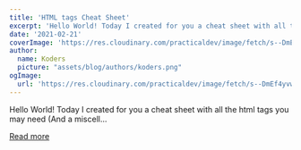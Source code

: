 ```yaml
---
title: 'HTML tags Cheat Sheet'
excerpt: 'Hello World! Today I created for you a cheat sheet with all the html tags you may need (And a miscell...'
date: '2021-02-21'
coverImage: 'https://res.cloudinary.com/practicaldev/image/fetch/s--DmEf4yvw--/c_imagga_scale,f_auto,fl_progressive,h_420,q_auto,w_1000/https://dev-to-uploads.s3.amazonaws.com/uploads/articles/2a8w3p85sh90zgdcwnqi.png'
author:
  name: Koders
  picture: "assets/blog/authors/koders.png"
ogImage:
  url: 'https://res.cloudinary.com/practicaldev/image/fetch/s--DmEf4yvw--/c_imagga_scale,f_auto,fl_progressive,h_420,q_auto,w_1000/https://dev-to-uploads.s3.amazonaws.com/uploads/articles/2a8w3p85sh90zgdcwnqi.png'
---
```


Hello World! Today I created for you a cheat sheet with all the html tags you may need (And a miscell...

[Read more](https://dev.to/devlorenzo/html-tags-cheat-sheet-pip)
